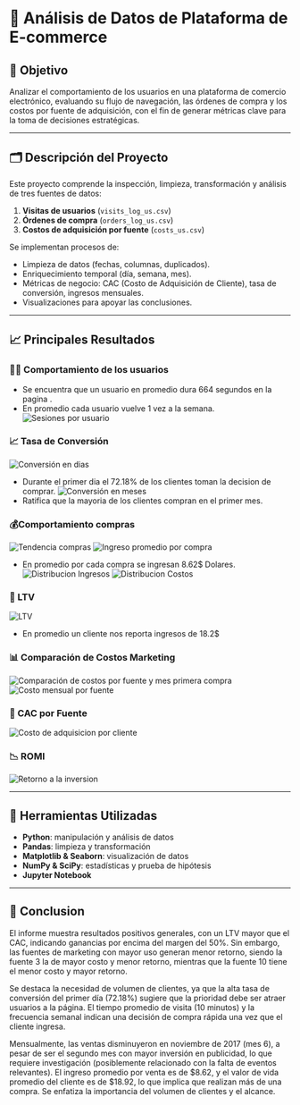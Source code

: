 # 🛒 Análisis de Datos de Plataforma de E-commerce

## 🎯 Objetivo

Analizar el comportamiento de los usuarios en una plataforma de comercio electrónico, evaluando su flujo de navegación, las órdenes de compra y los costos por fuente de adquisición, con el fin de generar métricas clave para la toma de decisiones estratégicas.

---

## 🗂️ Descripción del Proyecto

Este proyecto comprende la inspección, limpieza, transformación y análisis de tres fuentes de datos:

1. **Visitas de usuarios** (`visits_log_us.csv`)  
2. **Órdenes de compra** (`orders_log_us.csv`)  
3. **Costos de adquisición por fuente** (`costs_us.csv`)

Se implementan procesos de:

- Limpieza de datos (fechas, columnas, duplicados).
- Enriquecimiento temporal (día, semana, mes).
- Métricas de negocio: CAC (Costo de Adquisición de Cliente), tasa de conversión, ingresos mensuales.
- Visualizaciones para apoyar las conclusiones.

---

## 📈 Principales Resultados

### 🧑‍💻 Comportamiento de los usuarios
- Se encuentra que un usuario en promedio dura 664 segundos en la pagina .
- En promedio cada usuario vuelve 1 vez a la semana.
![Sesiones por usuario](images/graph_1.png)


### 📈 Tasa de Conversión 
![Conversión en dias](images/graph_2.png)
- Durante el primer dia el 72.18% de los clientes toman la decision de comprar.
![Conversión en meses](images/graph_3.png)
- Ratifica que la mayoria de los clientes compran en el primer mes.


### 💰Comportamiento compras
![Tendencia compras](images/graph_4.png)
![Ingreso promedio por compra](images/graph_5.png)
- En promedio por cada compra se ingresan 8.62$ Dolares.
![Distribucion Ingresos](images/graph_6.png)
![Distribucion Costos](images/graph_7.png)

### 🧭 LTV 
![LTV](images/graph_10.png)
- En promedio un cliente nos reporta ingresos de 18.2$

### 📊 Comparación de Costos Marketing 
![Comparación de costos por fuente y mes primera compra](images/graph_11.png)
![Costo mensual por fuente](images/graph_12.png)

### 💸 CAC por Fuente  
![Costo de adquisicion por cliente](images/graph_13.png)


### 📉 ROMI 
![Retorno a la inversion](images/graph_76.png)


---

## 🧰 Herramientas Utilizadas

- **Python**: manipulación y análisis de datos  
- **Pandas**: limpieza y transformación  
- **Matplotlib & Seaborn**: visualización de datos  
- **NumPy & SciPy**: estadísticas y prueba de hipótesis  
- **Jupyter Notebook**

---

## 🚀 Conclusion

El informe muestra resultados positivos generales, con un LTV mayor que el CAC, indicando ganancias por encima del margen del 50%. Sin embargo, las fuentes de marketing con mayor uso generan menor retorno, siendo la fuente 3 la de mayor costo y menor retorno, mientras que la fuente 10 tiene el menor costo y mayor retorno.

Se destaca la necesidad de volumen de clientes, ya que la alta tasa de conversión del primer día (72.18%) sugiere que la prioridad debe ser atraer usuarios a la página. El tiempo promedio de visita (10 minutos) y la frecuencia semanal indican una decisión de compra rápida una vez que el cliente ingresa.

Mensualmente, las ventas disminuyeron en noviembre de 2017 (mes 6), a pesar de ser el segundo mes con mayor inversión en publicidad, lo que requiere investigación (posiblemente relacionado con la falta de eventos relevantes). El ingreso promedio por venta es de $8.62, y el valor de vida promedio del cliente es de $18.92, lo que implica que realizan más de una compra. Se enfatiza la importancia del volumen de clientes y el alcance.


